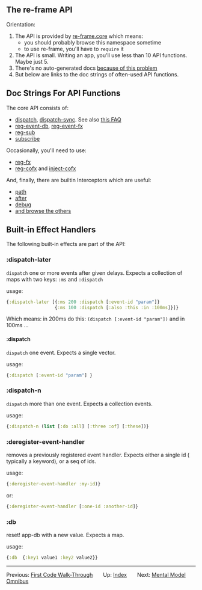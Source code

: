 ## The re-frame API

Orientation:
  1. The API is provided by [re-frame.core](/src/re_frame/core.cljc) which means:
     - you should probably browse this namespace sometime
     - to use re-frame, you'll have to `require` it
  2. The API is small. Writing an app, you'll use less than 10 API functions. Maybe just 5.
  3. There's no auto-generated docs [because of this problem](/src/re_frame/core.cljc#L23-L36)
  4. But below are links to the doc strings of often-used API functions. 

## Doc Strings For API Functions 

The core API consists of: 
  - [dispatch](/src/re_frame/router.cljc#L229-L239), [dispatch-sync](/src/re_frame/router.cljc#L247-L259). See also [this FAQ](/docs/FAQs/When-Does-Dispatch-Happen.md)
  - [reg-event-db](/src/re_frame/core.cljc#L71-L80), [reg-event-fx](/src/re_frame/core.cljc#L87-L97) 
  - [reg-sub](/src/re_frame/subs.cljc#L151-L237)
  - [subscribe](/src/re_frame/subs.cljc#L67-L83)

Occasionally, you'll need to use:  
  - [reg-fx](/src/re_frame/fx.cljc#L17-L39)
  - [reg-cofx](/src/re_frame/cofx.cljc#L14-L21) and [inject-cofx](/src/re_frame/cofx.cljc#L22-L73)
     
And, finally, there are builtin Interceptors which are useful:
  - [path](/src/re_frame/std_interceptors.cljc#L149-L173)
  - [after](/src/re_frame/std_interceptors.cljc#L260-L281)
  - [debug](/src/re_frame/std_interceptors.cljc#L13-L36)
  - [and browse the others](/src/re_frame/std_interceptors.cljc)
  

## Built-in Effect Handlers

The following built-in effects are part of the API:  

### :dispatch-later

`dispatch` one or more events after given delays. Expects a collection
of maps with two keys: `:ms` and `:dispatch`

usage:
```clj
{:dispatch-later [{:ms 200 :dispatch [:event-id "param"]}    
                  {:ms 100 :dispatch [:also :this :in :100ms]}]}
```

Which means: in 200ms do this: `(dispatch [:event-id "param"])` and in 100ms ...

#### :dispatch

`dispatch` one event. Expects a single vector.

usage:
```clj
{:dispatch [:event-id "param"] }
```

### :dispatch-n

`dispatch` more than one event. Expects a collection events.

usage:
```clj
{:dispatch-n (list [:do :all] [:three :of] [:these])}
```

### :deregister-event-handler

removes a previously registered event handler. Expects either a single id (
typically a keyword), or a seq of ids.

usage:
```clj
{:deregister-event-handler :my-id)}
```
or:
```clj
{:deregister-event-handler [:one-id :another-id]}
```

### :db

reset! app-db with a new value. Expects a map. 

usage:
```clj
{:db  {:key1 value1 :key2 value2}}
```

*** 

Previous:  [First Code Walk-Through](CodeWalkthrough.md)&nbsp;&nbsp;&nbsp;&nbsp;&nbsp;&nbsp;
Up:  [Index](README.md)&nbsp;&nbsp;&nbsp;&nbsp;&nbsp;&nbsp;
Next: [Mental Model Omnibus](MentalModelOmnibus.md)


<!-- START doctoc generated TOC please keep comment here to allow auto update -->
<!-- DON'T EDIT THIS SECTION, INSTEAD RE-RUN doctoc TO UPDATE -->
<!-- END doctoc generated TOC please keep comment here to allow auto update -->
